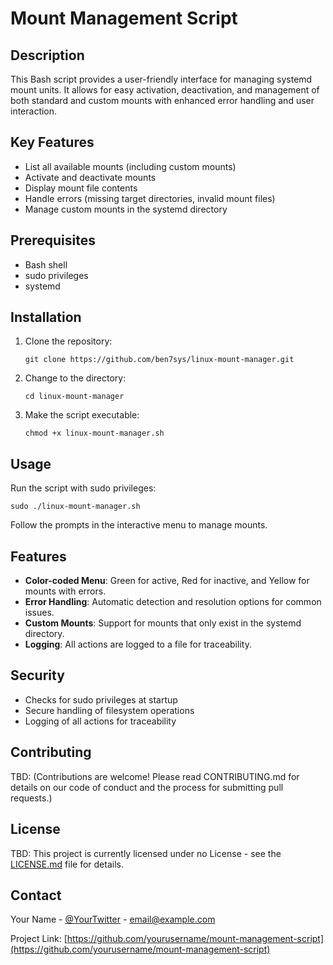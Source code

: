 # Mount Management Script

## Description

This Bash script provides a user-friendly interface for managing systemd mount units. It allows for easy activation, deactivation, and management of both standard and custom mounts with enhanced error handling and user interaction.

## Key Features

- List all available mounts (including custom mounts)
- Activate and deactivate mounts
- Display mount file contents
- Handle errors (missing target directories, invalid mount files)
- Manage custom mounts in the systemd directory

## Prerequisites

- Bash shell
- sudo privileges
- systemd

## Installation

1. Clone the repository:
   ```
   git clone https://github.com/ben7sys/linux-mount-manager.git
   ```
2. Change to the directory:
   ```
   cd linux-mount-manager
   ```
3. Make the script executable:
   ```
   chmod +x linux-mount-manager.sh
   ```

## Usage

Run the script with sudo privileges:

```
sudo ./linux-mount-manager.sh
```

Follow the prompts in the interactive menu to manage mounts.

## Features

- **Color-coded Menu**: Green for active, Red for inactive, and Yellow for mounts with errors.
- **Error Handling**: Automatic detection and resolution options for common issues.
- **Custom Mounts**: Support for mounts that only exist in the systemd directory.
- **Logging**: All actions are logged to a file for traceability.

## Security

- Checks for sudo privileges at startup
- Secure handling of filesystem operations
- Logging of all actions for traceability

## Contributing

TBD: (Contributions are welcome! Please read CONTRIBUTING.md for details on our code of conduct and the process for submitting pull requests.)

## License

TBD: This project is currently licensed under no License - see the [LICENSE.md](LICENSE.md) file for details.

## Contact

Your Name - [@YourTwitter](https://twitter.com/therealbaderb) - email@example.com

Project Link: [https://github.com/yourusername/mount-management-script](https://github.com/yourusername/mount-management-script)